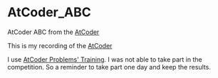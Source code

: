 # AtCoder_ABC
AtCoder ABC from the [AtCoder](https://atcoder.jp/?lang=ja)  

This is my recording of the [AtCoder](https://atcoder.jp/?lang=ja)

I use [AtCoder Problems' Training](https://kenkoooo.com/atcoder/#/table/).
I was not able to take part in the competition.
So a reminder to take part one day and keep the results.
